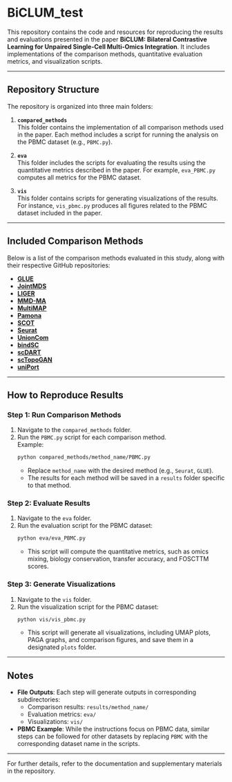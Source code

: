 # BiCLUM_test

This repository contains the code and resources for reproducing the results and evaluations presented in the paper **BiCLUM: Bilateral Contrastive Learning for Unpaired Single-Cell Multi-Omics Integration**. It includes implementations of the comparison methods, quantitative evaluation metrics, and visualization scripts.

---

## Repository Structure

The repository is organized into three main folders:

1. **`compared_methods`**  
   This folder contains the implementation of all comparison methods used in the paper. Each method includes a script for running the analysis on the PBMC dataset (e.g., `PBMC.py`).

2. **`eva`**  
   This folder includes the scripts for evaluating the results using the quantitative metrics described in the paper. For example, `eva_PBMC.py` computes all metrics for the PBMC dataset.

3. **`vis`**  
   This folder contains scripts for generating visualizations of the results. For instance, `vis_pbmc.py` produces all figures related to the PBMC dataset included in the paper.


---

## Included Comparison Methods  

Below is a list of the comparison methods evaluated in this study, along with their respective GitHub repositories:  

- **[GLUE](https://github.com/gao-lab/GLUE)**  
- **[JointMDS](https://github.com/BorgwardtLab/JointMDS)**  
- **[LIGER](https://github.com/welch-lab/liger)**  
- **[MMD-MA](https://bitbucket.org/noblelab/2019_mmd_wabi/src/master/)**  
- **[MultiMAP](https://github.com/Teichlab/MultiMAP)**  
- **[Pamona](https://github.com/caokai1073/Pamona)**  
- **[SCOT](https://github.com/rsinghlab/SCOT)**  
- **[Seurat](https://satijalab.org/seurat/)**  
- **[UnionCom](https://github.com/caokai1073/UnionCom)**  
- **[bindSC](https://github.com/KChen-lab/bindSC)**  
- **[scDART](https://github.com/PeterZZQ/scDART)**  
- **[scTopoGAN](https://github.com/AkashCiel/scTopoGAN)**  
- **[uniPort](https://github.com/caokai1073/uniPort)**  

---

## How to Reproduce Results

### Step 1: Run Comparison Methods
1. Navigate to the `compared_methods` folder.
2. Run the `PBMC.py` script for each comparison method.  
   Example:
   ```bash
   python compared_methods/method_name/PBMC.py
   ```
   - Replace `method_name` with the desired method (e.g., `Seurat`, `GLUE`).
   - The results for each method will be saved in a `results` folder specific to that method.

### Step 2: Evaluate Results
1. Navigate to the `eva` folder.
2. Run the evaluation script for the PBMC dataset:  
   ```bash
   python eva/eva_PBMC.py
   ```
   - This script will compute the quantitative metrics, such as omics mixing, biology conservation, transfer accuracy, and FOSCTTM scores.

### Step 3: Generate Visualizations
1. Navigate to the `vis` folder.
2. Run the visualization script for the PBMC dataset:  
   ```bash
   python vis/vis_pbmc.py
   ```
   - This script will generate all visualizations, including UMAP plots, PAGA graphs, and comparison figures, and save them in a designated `plots` folder.

---

## Notes
- **File Outputs**: Each step will generate outputs in corresponding subdirectories:
  - Comparison results: `results/method_name/`
  - Evaluation metrics: `eva/`
  - Visualizations: `vis/`
- **PBMC Example**: While the instructions focus on PBMC data, similar steps can be followed for other datasets by replacing `PBMC` with the corresponding dataset name in the scripts.

---  

For further details, refer to the documentation and supplementary materials in the repository.
